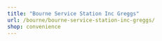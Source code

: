```yaml
---
title: "Bourne Service Station Inc Greggs"
url: /bourne/bourne-service-station-inc-greggs/
shop: convenience
---
```

